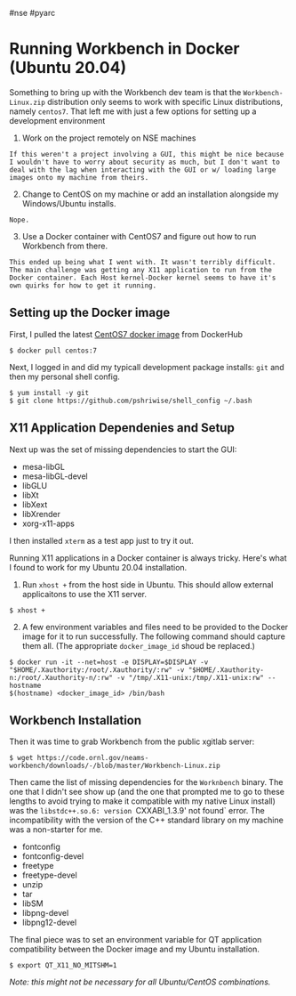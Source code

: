 #nse #pyarc 
# Running Workbench in Docker (Ubuntu 20.04)

Something to bring up with the Workbench dev team is that the `Workbench-Linux.zip` distribution only seems to work with specific Linux distributions, namely `centos7`. That left me with just a few options for setting up a development environment 

  1. Work on the project remotely on NSE machines
    
    If this weren't a project involving a GUI, this might be nice because I wouldn't have to worry about security as much, but I don't want to deal with the lag when interacting with the GUI or w/ loading large images onto my machine from theirs.

  2. Change to CentOS on my machine or add an installation alongside my Windows/Ubuntu installs.

    Nope.
  
  3. Use a Docker container with CentOS7 and figure out how to run Workbench from there.

    This ended up being what I went with. It wasn't terribly difficult. The main challenge was getting any X11 application to run from the Docker container. Each Host kernel-Docker kernel seems to have it's own quirks for how to get it running.

## Setting up the Docker image

First, I pulled the latest [CentOS7 docker image](https://hub.docker.com/_/centos?tab=tags&page=1&ordering=last_updated) from DockerHub


``` shell
$ docker pull centos:7
```

Next, I logged in and did my typicall development package installs: `git` and then my personal shell config.

```shell
$ yum install -y git
$ git clone https://github.com/pshriwise/shell_config ~/.bash
```

## X11 Application Dependenies and Setup

Next up was the set of missing dependencies to start the GUI:

  - mesa-libGL
  - mesa-libGL-devel
  - libGLU
  - libXt
  - libXext
  - libXrender
  - xorg-x11-apps

I then installed `xterm`  as a test app just to try it out. 

Running X11 applications in a Docker container is always tricky. Here's what I found to work for my Ubuntu 20.04 installation.

  1. Run `xhost +` from the host side in Ubuntu. This should allow external applicaitons to use the X11 server.

  ```shell
  $ xhost +
  ```

  2. A few environment variables and files need to be provided to the Docker image for it to run successfully. The following command should capture them all. (The appropriate `docker_image_id` shoud be replaced.)

 ``` shell
 $ docker run -it --net=host -e DISPLAY=$DISPLAY -v 
 "$HOME/.Xauthority:/root/.Xauthority/:rw" -v "$HOME/.Xauthority-
 n:/root/.Xauthority-n/:rw" -v "/tmp/.X11-unix:/tmp/.X11-unix:rw" --hostname 
 $(hostname) <docker_image_id> /bin/bash
 ```

## Workbench Installation

Then it was time to grab Workbench from the public xgitlab server:

    $ wget https://code.ornl.gov/neams-workbench/downloads/-/blob/master/Workbench-Linux.zip


Then came the list of missing dependencies for the `Worknbench` binary. The one that I didn't see show up (and the one that prompted me to go to these lengths to avoid trying to make it compatible with my native Linux install) was the `libstdc++.so.6: version `CXXABI_1.3.9' not found` error. The incompatibility with the version of the C++ standard library on my machine was a non-starter for me.

  - fontconfig
  - fontconfig-devel
  - freetype
  - freetype-devel
  - unzip 
  - tar
  - libSM
  - libpng-devel
  - libpng12-devel

The final piece was to set an environment variable for QT application compatibility between the Docker image and my Ubuntu installation.

```shell
$ export QT_X11_NO_MITSHM=1
```

*Note: this might not be necessary for all Ubuntu/CentOS combinations.*
